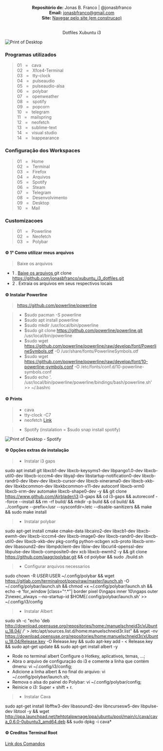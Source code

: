 <p align='center'><b>Repositório de:</b> Jonas B. Franco | @jonasbfranco<br>
<b>Email:</b> <a href='mailto:jonasbfranco@gmail.com'>jonasbfranco@gmail.com</a><br>
<b>Site:</b> <a href='https://jonasbfranco.github.io/'>Navegar pelo site (em construcao)</a></p>

<p align='center'><br> Dotfiles Xubuntu i3 </p>


![Print of Desktop](https://raw.github.com/jonasbfranco/xubuntu_i3_dotfiles/master/desktop.png)

### Programas utilizados
> 01&nbsp;&nbsp;&nbsp;=&nbsp;&nbsp;&nbsp;cava  
> 02&nbsp;&nbsp;&nbsp;=&nbsp;&nbsp;&nbsp;Xfce4-Terminal  
> 03&nbsp;&nbsp;&nbsp;=&nbsp;&nbsp;&nbsp;tty-clock  
> 04&nbsp;&nbsp;&nbsp;=&nbsp;&nbsp;&nbsp;pulseaudio  
> 05&nbsp;&nbsp;&nbsp;=&nbsp;&nbsp;&nbsp;pulseaudio-alsa  
> 06&nbsp;&nbsp;&nbsp;=&nbsp;&nbsp;&nbsp;polybar  
> 07&nbsp;&nbsp;&nbsp;=&nbsp;&nbsp;&nbsp;openweather  
> 08&nbsp;&nbsp;&nbsp;=&nbsp;&nbsp;&nbsp;spotify  
> 09&nbsp;&nbsp;&nbsp;=&nbsp;&nbsp;&nbsp;popcorn  
> 10&nbsp;&nbsp;&nbsp;=&nbsp;&nbsp;&nbsp;telegram  
> 11&nbsp;&nbsp;&nbsp;=&nbsp;&nbsp;&nbsp;mailspring  
> 12&nbsp;&nbsp;&nbsp;=&nbsp;&nbsp;&nbsp;neofetch   
> 13&nbsp;&nbsp;&nbsp;=&nbsp;&nbsp;&nbsp;sublime-text  
> 14&nbsp;&nbsp;&nbsp;=&nbsp;&nbsp;&nbsp;visual studio  
> 14&nbsp;&nbsp;&nbsp;=&nbsp;&nbsp;&nbsp;lxappearance



### Configuração dos Workspaces
> 01&nbsp;&nbsp;&nbsp;=&nbsp;&nbsp;&nbsp;Home  
> 02&nbsp;&nbsp;&nbsp;=&nbsp;&nbsp;&nbsp;Terminal  
> 03&nbsp;&nbsp;&nbsp;=&nbsp;&nbsp;&nbsp;Firefox    
> 04&nbsp;&nbsp;&nbsp;=&nbsp;&nbsp;&nbsp;Arquivos    
> 05&nbsp;&nbsp;&nbsp;=&nbsp;&nbsp;&nbsp;Spotify    
> 06&nbsp;&nbsp;&nbsp;=&nbsp;&nbsp;&nbsp;Steam    
> 07&nbsp;&nbsp;&nbsp;=&nbsp;&nbsp;&nbsp;Telegram    
> 08&nbsp;&nbsp;&nbsp;=&nbsp;&nbsp;&nbsp;Desenvolvimento       
> 09&nbsp;&nbsp;&nbsp;=&nbsp;&nbsp;&nbsp;Desktop     
> 10&nbsp;&nbsp;&nbsp;=&nbsp;&nbsp;&nbsp;Mail     


### Customizacoes
> 01&nbsp;&nbsp;&nbsp;=&nbsp;&nbsp;&nbsp;Powerline  
> 02&nbsp;&nbsp;&nbsp;=&nbsp;&nbsp;&nbsp;Neofetch  
> 03&nbsp;&nbsp;&nbsp;=&nbsp;&nbsp;&nbsp;Polybar  


#### ⚙ 1° Como utilizar meus arquivos 
> Baixe os arquivos 
* 1 . [Baixe os arquivos ](https://github.com/jonasbfranco/xubuntu_i3_dotfiles.git) git clone https://github.com/jonasbfranco/xubuntu_i3_dotfiles.git   
* 2 . Extraia os arquivos em seus respectivos locais


#### ⚙ Instalar Powerline
> https://github.com/powerline/powerline  

> * $sudo pacman -S powerline  
> * $sudo apt install powerline  
> * $sudo mkdir /usr/local/bin/powerline  
> * $sudo git clone https://github.com/powerline/powerline.git /usr/local/bin/powerline  
> * $sudo wget https://github.com/powerline/powerline/raw/develop/font/PowerlineSymbols.otf -O /usr/share/fonts/PowerlineSymbols.otf  
> * $sudo wget https://github.com/powerline/powerline/raw/develop/font/10-powerline-symbols.conf -O /etc/fonts/conf.d/10-powerline-symbols.conf  
> * $sudo echo '. /usr/local/bin/powerline/powerline/bindings/bash/powerline.sh' >> ~/.bashrc  


#### ⚙ Prints

> * cava
> * tty-clock -C7
> * neofetch [Link](https://github.com/dylanaraps/neofetch)


> * Spotify (instalation = $sudo snap install spotify)

![Print of Desktop - Spotify](https://raw.github.com/jonasbfranco/xubuntu_i3_dotfiles/master/spotify.png)



#### ⚙ Opções extras de instalação

> * Instalar i3 gaps

sudo apt install git libxcb1-dev libxcb-keysyms1-dev libpango1.0-dev libxcb-util0-dev libxcb-icccm4-dev libyajl-dev libstartup-notification0-dev libxcb-randr0-dev libev-dev libxcb-cursor-dev libxcb-xinerama0-dev libxcb-xkb-dev libxkbcommon-dev libxkbcommon-x11-dev autoconf libxcb-xrm0 libxcb-xrm-dev automake libxcb-shape0-dev -y && git clone https://www.github.com/Airblader/i3 i3-gaps && cd i3-gaps && autoreconf --force --install && rm -rf build/ && mkdir -p build && cd build/ && ../configure --prefix=/usr --sysconfdir=/etc --disable-sanitizers && make && sudo make install


> * Instalar polybar

sudo apt-get install cmake cmake-data libcairo2-dev libxcb1-dev libxcb-ewmh-dev libxcb-icccm4-dev libxcb-image0-dev libxcb-randr0-dev libxcb-util0-dev libxcb-xkb-dev pkg-config python-xcbgen xcb-proto libxcb-xrm-dev libasound2-dev libmpdclient-dev libiw-dev libcurl4-openssl-dev libpulse-dev libxcb-composite0-dev xcb libxcb-ewmh2 -y && git clone https://github.com/jaagr/polybar.git && cd polybar && sudo ./build.sh


> * Configurar arquivos necessarios

sudo chown -R $USER:$USER ~/.config/polybar && wget https://gitlab.com/terminalroot/popy/raw/master/launch.sh -O ~/.config/polybar/launch.sh && chmod +x ~/.config/polybar/launch.sh && echo -e 'for_window [class="^.*"] border pixel 0\ngaps inner 10\ngaps outer 2\nexec_always --no-startup-id $HOME/.config/polybar/launch.sh' >> ~/.config/i3/config


> * Instalar Albert

sudo sh -c "echo 'deb http://download.opensuse.org/repositories/home:/manuelschneid3r/xUbuntu_18.04/ /' > /etc/apt/sources.list.d/home:manuelschneid3r.list" && wget -nv https://download.opensuse.org/repositories/home:manuelschneid3r/xUbuntu_18.04/Release.key -O Release.key && sudo apt-key add - < Release.key && sudo apt-get update && sudo apt-get install albert -y

* Rode no terminal albert Configure o Hotkey, aplicativos, temas, …;
* Abra o arquivo de configuração do i3 e comente a linha que contém dmenu: vi ~/.config/i3/config;
* Adicione a linha albert & no final do arquivo: vi ~/.config/polybar/launch.sh;
* Remova o alsa do painel do Polybar: vi ~/.config/polybar/config;
* Reinicie o i3: Super + shift + r.


> * Instalar Cava

sudo apt-get install libfftw3-dev libasound2-dev libncursesw5-dev libpulse-dev libtool -y && wget http://ppa.launchpad.net/tehtotalpwnage/ppa/ubuntu/pool/main/c/cava/cava_0.6.0-0ubuntu3_amd64.deb && sudo dpkg -i cava*



#### ⚙ Creditos Terminal Root
[Link dos Comandos](https://terminalroot.com.br/2019/01/ubuntu-i3gaps-albert-cava-polybar.html)






